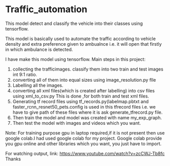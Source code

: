 # Traffic_automation
 This model detect and classify the vehicle into their classes using tensorflow.
 
 This model is basically used to automate the traffic according to vehicle density and extra preference given to ambualnce i.e. it will open that firstly in which ambulance is detected.
 
I have make this model using tensorflow.
Main steps in this project:
1. collecting the  trafficimages.
classify them into two train and test images int 9:1 ratio.
2. converting all of them into equal sizes using image_resolution.py flle
3. Labelling all the images.
4. converting all xml files(which is created after labelling) into csv files using xml_to_csv.py
   This is done ,for both train and test xml files. 
5. Generating tf record files using tf_records.py(labelmap.pbtxt and faster_rcnn_resnet50_pets.config is used in this tfrecord files i.e. we have to give path of these files where it is ask generate_tfrecord.py file.
6. Then train the model and model was created with name my_exp_graph.
7. Then test the model with images and videos which you want.

Note:
For training purpose gpu in laptop required,if it is not present then use google colab.I had used google colab for my project.
Google colab provide you gpu online and other libraries which you want, you just have to import.

For watching output, link:  https://www.youtube.com/watch?v=zcCWJ-Tb8fc
Thanks

